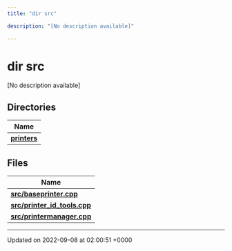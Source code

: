 ```yaml
---
title: "dir src"

description: "[No description available]"

---
```


# dir src

[No description available]

## Directories

| Name           |
| -------------- |
| **[printers](/documentation/code/files/dir_f07c66407e94b7fc3e5efdd72359eae2/#dir-src-printers)**  |

## Files

| Name           |
| -------------- |
| **[src/baseprinter.cpp](/documentation/code/files/baseprinter_8cpp/#file-src-baseprinter-cpp)**  |
| **[src/printer_id_tools.cpp](/documentation/code/files/printer__id__tools_8cpp/#file-src-printer-id-tools-cpp)**  |
| **[src/printermanager.cpp](/documentation/code/files/printermanager_8cpp/#file-src-printermanager-cpp)**  |






-------------------------------

Updated on 2022-09-08 at 02:00:51 +0000
